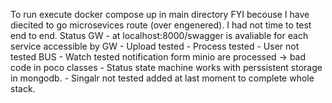 To run execute docker compose up in main directory
FYI becouse I have diecited to go microsevices route (over engenered).
I had not time to test end to end.
Status
GW
	- at localhost:8000/swagger is avaliable for each service accessible by GW
	- Upload tested
	- Process tested
	- User not tested
BUS
	- Watch tested notification form minio are processed -> bad code in poco classes
	- Status state machine works with perssistent storage in mongodb.
	- Singalr not tested added at last moment to complete whole stack.